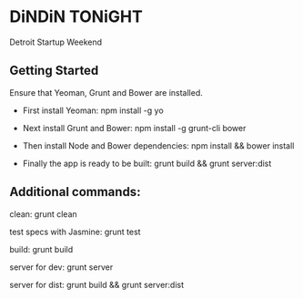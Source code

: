 # DiNDiN TONiGHT

Detroit Startup Weekend

## Getting Started
Ensure that Yeoman, Grunt and Bower are installed.

* First install Yeoman:
  npm install -g yo

* Next install Grunt and Bower:
  npm install -g grunt-cli bower

* Then install Node and Bower dependencies:
  npm install && bower install

* Finally the app is ready to be built:
  grunt build && grunt server:dist

## Additional commands:
clean:
  grunt clean

test specs with Jasmine:
  grunt test

build:
  grunt build

server for dev:
  grunt server

server for dist:
  grunt build && grunt server:dist